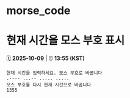 # morse_code
# 현재 시간을 모스 부호 표시
<!-- MORSE_TIME_START -->
🗓️ **2025-10-09** | ⏰ **13:55 (KST)**

```
현재 시간을 입력하세요. 모스 부호로 바꿉니다
.---- ...-- ..... .....
모스 부호를 다시 현재 시간으로 바꿉니다
1355
```
<!-- MORSE_TIME_END -->

